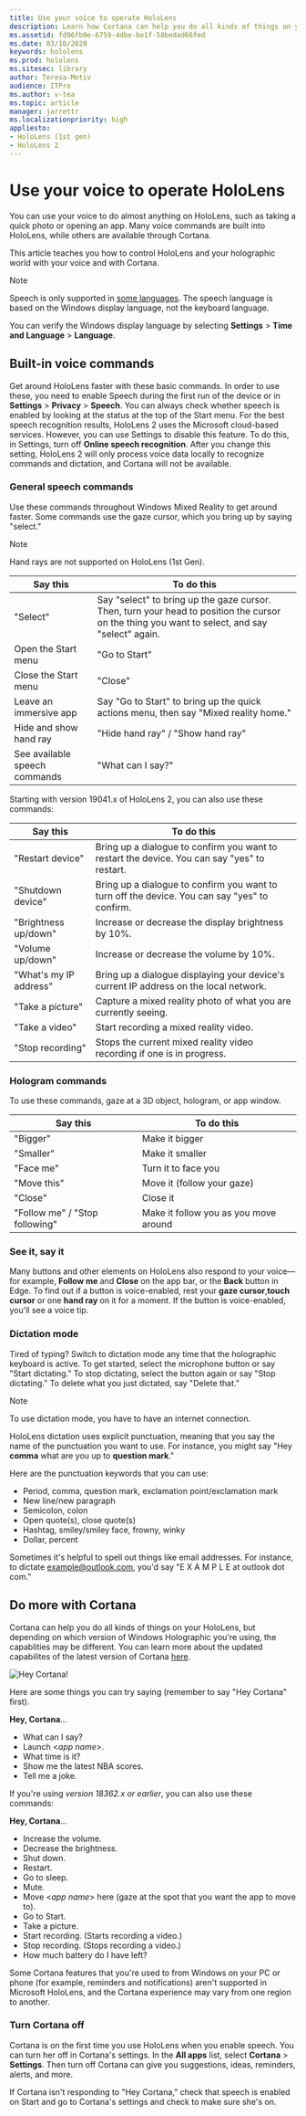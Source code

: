 ```yaml
---
title: Use your voice to operate HoloLens
description: Learn how Cortana can help you do all kinds of things on your HoloLens mixed reality devices, including voice commands, dictation, and hologram interactions.
ms.assetid: fd96fb0e-6759-4dbe-be1f-58bedad66fed
ms.date: 03/10/2020
keywords: hololens
ms.prod: hololens
ms.sitesec: library
author: Teresa-Motiv
audience: ITPro
ms.author: v-tea
ms.topic: article
manager: jarrettr
ms.localizationpriority: high
appliesto:
- HoloLens (1st gen)
- HoloLens 2
---
```


# Use your voice to operate HoloLens

You can use your voice to do almost anything on HoloLens, such as taking a quick photo or opening an app. Many voice commands are built into HoloLens, while others are available through Cortana.

This article teaches you how to control HoloLens and your holographic world with your voice and with Cortana.

> [!NOTE]
> Speech is only supported in [some languages](hololens2-language-support.md). The speech language is based on the Windows display language, not the keyboard language.  
>  
> You can verify the Windows display language by selecting **Settings** > **Time and Language** > **Language**.

## Built-in voice commands

Get around HoloLens faster with these basic commands. In order to use these, you need to enable Speech during the first run of the device or in **Settings** > **Privacy** > **Speech**. You can always check whether speech is enabled by looking at the status at the top of the Start menu. For the best speech recognition results, HoloLens 2 uses the Microsoft cloud-based services. However, you can use Settings to disable this feature. To do this, in Settings, turn off **Online speech recognition**. After you change this setting, HoloLens 2 will only process voice data locally to recognize commands and dictation, and Cortana will not be available.

### General speech commands

Use these commands throughout Windows Mixed Reality to get around faster. Some commands use the gaze cursor, which you bring up by saying "select."

> [!NOTE]
> Hand rays are not supported on HoloLens (1st Gen).

| Say this | To do this |
| - | - |
| "Select" | Say "select" to bring up the gaze cursor. Then, turn your head to position the cursor on the thing you want to select, and say "select" again. |
|Open the Start menu | "Go to Start" |
|Close the Start menu | "Close" |
|Leave an immersive app | Say "Go to Start" to bring up the quick actions menu, then say "Mixed reality home." |
|Hide and show hand ray | "Hide hand ray" / "Show hand ray" |
|See available speech commands | "What can I say?" |

Starting with version 19041.x of HoloLens 2, you can also use these commands:

| Say this | To do this |
| - | - |
| "Restart device" | Bring up a dialogue to confirm you want to restart the device. You can say "yes" to restart. |
| "Shutdown device" | Bring up a dialogue to confirm you want to turn off the device. You can say "yes" to confirm. |
| "Brightness up/down" | Increase or decrease the display brightness by 10%. |
| "Volume up/down" | Increase or decrease the volume by 10%. |
| "What's my IP address" | Bring up a dialogue displaying your device's current IP address on the local network. |
| "Take a picture" | Capture a mixed reality photo of what you are currently seeing. |
| "Take a video" | Start recording a mixed reality video. | 
| "Stop recording" | Stops the current mixed reality video recording if one is in progress. |

### Hologram commands

To use these commands, gaze at a 3D object, hologram, or app window.

| Say this | To do this |
| - | - |
| "Bigger" | Make it bigger |
| "Smaller" | Make it smaller |
| "Face me" | Turn it to face you |
| "Move this" | Move it (follow your gaze) |
| "Close" | Close it |
| "Follow me" / "Stop following" | Make it follow you as you move around |

### See it, say it

Many buttons and other elements on HoloLens also respond to your voice—for example, **Follow me** and **Close** on the app bar, or the **Back** button in Edge. To find out if a button is voice-enabled, rest your **gaze cursor**,**touch cursor** or one **hand ray** on it for a moment. If the button is voice-enabled, you'll see a voice tip.

### Dictation mode

Tired of typing? Switch to dictation mode any time that the holographic keyboard is active. To get started, select the microphone button or say "Start dictating." To stop dictating, select the button again or say "Stop dictating." To delete what you just dictated, say "Delete that." 

> [!NOTE]
> To use dictation mode, you have to have an internet connection.

HoloLens dictation uses explicit punctuation, meaning that you say the name of the punctuation you want to use. For instance, you might say "Hey **comma** what are you up to **question mark**."

Here are the punctuation keywords that you can use:

- Period, comma, question mark, exclamation point/exclamation mark
- New line/new paragraph
- Semicolon, colon
- Open quote(s), close quote(s)
- Hashtag, smiley/smiley face, frowny, winky
- Dollar, percent

Sometimes it's helpful to spell out things like email addresses. For instance, to dictate example@outlook.com, you'd say "E X A M P L E at outlook dot com."

## Do more with Cortana

Cortana can help you do all kinds of things on your HoloLens, but depending on which version of Windows Holographic you're using, the capablities may be different. You can learn more about the updated capabilites of the latest version of Cortana [here](https://blogs.windows.com/windowsexperience/2020/02/28/cortana-in-the-upcoming-windows-10-release-focused-on-your-productivity-with-enhanced-security-and-privacy/). 

![Hey Cortana!](images/cortana-on-hololens.png)

Here are some things you can try saying (remember to say "Hey Cortana" first).

**Hey, Cortana**...

- What can I say?
- Launch <*app name*>.
- What time is it?
- Show me the latest NBA scores.
- Tell me a joke.

If you're using *version 18362.x or earlier*, you can also use these commands:

**Hey, Cortana**...

- Increase the volume.
- Decrease the brightness.
- Shut down.
- Restart.
- Go to sleep.
- Mute.
- Move <*app name*> here (gaze at the spot that you want the app to move to).
- Go to Start.
- Take a picture.
- Start recording. (Starts recording a video.)
- Stop recording. (Stops recording a video.)
- How much battery do I have left?

Some Cortana features that you're used to from Windows on your PC or phone (for example, reminders and notifications) aren't supported in Microsoft HoloLens, and the Cortana experience may vary from one region to another.

### Turn Cortana off

Cortana is on the first time you use HoloLens when you enable speech. You can turn her off in Cortana's settings. In the **All apps** list, select **Cortana** > **Settings**. Then turn off Cortana can give you suggestions, ideas, reminders, alerts, and more.

If Cortana isn't responding to "Hey Cortana," check that speech is enabled on Start and go to Cortana's settings and check to make sure she's on.
